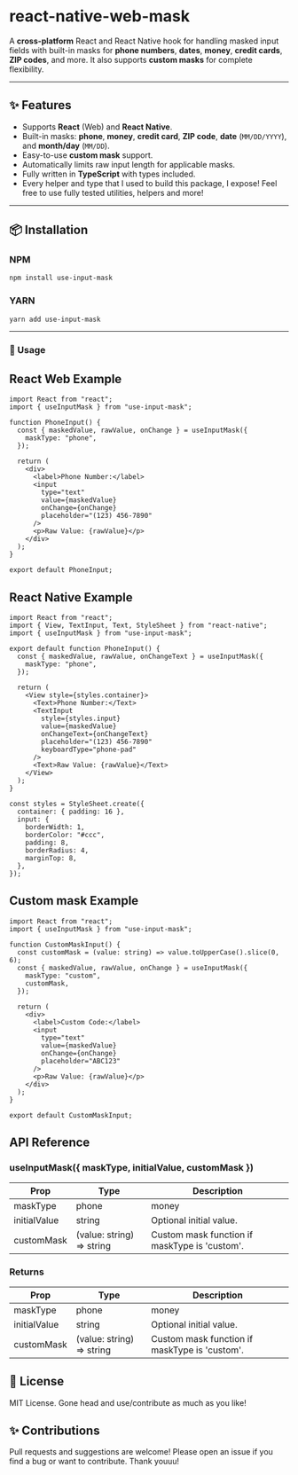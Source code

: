 # react-native-web-mask

A **cross-platform** React and React Native hook for handling masked input fields with built-in masks for **phone numbers**, **dates**, **money**, **credit cards**, **ZIP codes**, and more. It also supports **custom masks** for complete flexibility.

---

## ✨ Features

- Supports **React** (Web) and **React Native**.
- Built-in masks: **phone**, **money**, **credit card**, **ZIP code**, **date** (`MM/DD/YYYY`), and **month/day** (`MM/DD`).
- Easy-to-use **custom mask** support.
- Automatically limits raw input length for applicable masks.
- Fully written in **TypeScript** with types included.
- Every helper and type that I used to build this package, I expose! Feel free to use fully tested utilities, helpers and more!

---

## 📦 Installation

### NPM

```bash
npm install use-input-mask
```

### YARN

```bash
yarn add use-input-mask
```

---

### 🚀 Usage

## React Web Example

```tsx
import React from "react";
import { useInputMask } from "use-input-mask";

function PhoneInput() {
  const { maskedValue, rawValue, onChange } = useInputMask({
    maskType: "phone",
  });

  return (
    <div>
      <label>Phone Number:</label>
      <input
        type="text"
        value={maskedValue}
        onChange={onChange}
        placeholder="(123) 456-7890"
      />
      <p>Raw Value: {rawValue}</p>
    </div>
  );
}

export default PhoneInput;
```

## React Native Example

```tsx
import React from "react";
import { View, TextInput, Text, StyleSheet } from "react-native";
import { useInputMask } from "use-input-mask";

export default function PhoneInput() {
  const { maskedValue, rawValue, onChangeText } = useInputMask({
    maskType: "phone",
  });

  return (
    <View style={styles.container}>
      <Text>Phone Number:</Text>
      <TextInput
        style={styles.input}
        value={maskedValue}
        onChangeText={onChangeText}
        placeholder="(123) 456-7890"
        keyboardType="phone-pad"
      />
      <Text>Raw Value: {rawValue}</Text>
    </View>
  );
}

const styles = StyleSheet.create({
  container: { padding: 16 },
  input: {
    borderWidth: 1,
    borderColor: "#ccc",
    padding: 8,
    borderRadius: 4,
    marginTop: 8,
  },
});
```

## Custom mask Example

```tsx
import React from "react";
import { useInputMask } from "use-input-mask";

function CustomMaskInput() {
  const customMask = (value: string) => value.toUpperCase().slice(0, 6);
  const { maskedValue, rawValue, onChange } = useInputMask({
    maskType: "custom",
    customMask,
  });

  return (
    <div>
      <label>Custom Code:</label>
      <input
        type="text"
        value={maskedValue}
        onChange={onChange}
        placeholder="ABC123"
      />
      <p>Raw Value: {rawValue}</p>
    </div>
  );
}

export default CustomMaskInput;
```

## API Reference

### useInputMask({ maskType, initialValue, customMask })

| Prop         | Type                      | Description                                   |
| ------------ | ------------------------- | --------------------------------------------- |
| maskType     | phone                     | money                                         |
| initialValue | string                    | Optional initial value.                       |
| customMask   | (value: string) => string | Custom mask function if maskType is 'custom'. |

### Returns

| Prop         | Type                      | Description                                   |
| ------------ | ------------------------- | --------------------------------------------- |
| maskType     | phone                     | money                                         |
| initialValue | string                    | Optional initial value.                       |
| customMask   | (value: string) => string | Custom mask function if maskType is 'custom'. |

## 📄 License

MIT License. Gone head and use/contribute as much as you like!

## ✨ Contributions

Pull requests and suggestions are welcome! Please open an issue if you find a bug or want to contribute. Thank youuu!

